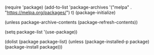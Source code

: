 
(require 'package)
(add-to-list 'package-archives '("melpa" . "https://melpa.org/packages/") t)
(package-initialize)

(unless package-archive-contents
  (package-refresh-contents))
  

(setq package-list '(use-package))

(dolist (package package-list)
  (unless (package-installed-p package)
    (package-install package)))

  
